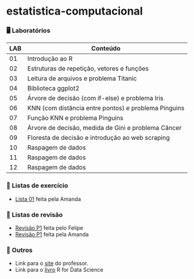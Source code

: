 # estatistica-computacional

### 🖥️ Laboratórios
| **LAB** | **Conteúdo** |
|---------|----------------|
| 01 | Introdução ao R |
| 02 | Estruturas de repetição, vetores e funções |
| 03 | Leitura de arquivos e problema Titanic |
| 04 | Biblioteca ggplot2 |
| 05 | Árvore de decisão (com if-else) e problema Iris |
| 06 | KNN (com distância entre pontos) e problema Pinguins |
| 07 | Função KNN e problema Pinguins |
| 08 | Árvore de decisão, medida de Gini e problema Câncer |
| 09 | Floresta de decisão e introdução ao web scraping |
| 10 | Raspagem de dados |
| 11 | Raspagem de dados |
| 12 | Raspagem de dados |

### 📝 Listas de exercício
- [Lista 01](https://github.com/aduarte09/estatistica-computacional/blob/main/exercicios/lista_01.R) feita pela Amanda

### 📌 Listas de revisão
- [Revisão P1](https://github.com/aduarte09/estatistica-computacional/blob/main/revisao/felipe_revisao_p1.R) feita pelo Felipe
- [Revisão P1](https://github.com/aduarte09/estatistica-computacional/blob/main/revisao/amanda_revisao_p1.R) feita pela Amanda

### 💭 Outros
- Link para o [site](franklinpedro.github.io) do professor.
- Link para o [livro](https://r4ds.hadley.nz) R for Data Science
